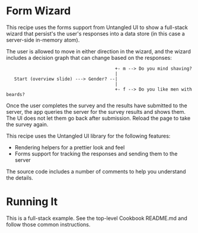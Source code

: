 # Form Wizard

This recipe uses the forms support from Untangled UI to show a full-stack
wizard that persist's the user's responses into a data store (in this case
a server-side in-memory atom).

The user is allowed to move in either direction in the wizard, and the 
wizard includes a decision graph that can change based on the responses:

```
                                         +- m --> Do you mind shaving?
                                         |
   Start (overview slide) ---> Gender? --|
                                         |
                                         +- f --> Do you like men with beards?
```

Once the user completes the survey and the results have submitted to the server, the app queries
the server for the survey results and shows them. The UI does not let them go back after submission.
Reload the page to take the survey again.

This recipe uses the Untangled UI library for the following features:

- Rendering helpers for a prettier look and feel
- Forms support for tracking the responses and sending them to the server

The source code includes a number of comments to help you understand the details.

# Running It

This is a full-stack example. See the top-level Cookbook README.md and follow those
common instructions.
